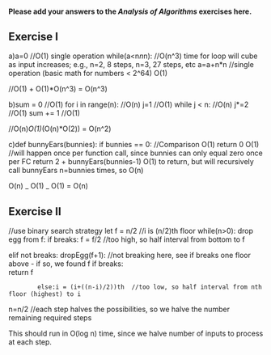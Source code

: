 #### Please add your answers to the **_Analysis of Algorithms_** exercises here.

## Exercise I

a)a=0 //O(1) single operation
while(a<n*n*n): //O(n^3) time for loop will cube as input increases; e.g., n=2, 8 steps, n=3, 27 steps, etc
a=a+n\*n //single operation (basic math for numbers < 2^64) O(1)

//O(1) + O(1)\*O(n^3) = O(n^3)

b)sum = 0 //O(1)
for i in range(n): //O(n)
j=1 //O(1)
while j < n: //O(n)
j\*=2 //O(1)
sum += 1 //O(1)

//O(n)_O(1)_(O(n)\*O(2)) = O(n^2)

c)def bunnyEars(bunnies):
if bunnies == 0: //Comparison O(1)
return 0 O(1) //will happen once per function call, since bunnies can only equal zero once per FC
return 2 + bunnyEars(bunnies-1) O(1) to return, but will recursively call bunnyEars n=bunnies times, so O(n)

O(n) _ O(1) _ O(1) = O(n)

## Exercise II

//use binary search strategy
let f = n/2 //i is (n/2)th floor
while(n>0):
drop egg from f:
if breaks:
f = f/2 //too high, so half interval from bottom to f
  
 elif not breaks:
dropEgg(f+1): //not breaking here, see if breaks one floor above - if so, we found f
if breaks:  
 return f

            else:i = (i+((n-i)/2))th  //too low, so half interval from nth                           floor (highest) to i

n=n/2 //each step halves the possibilities, so we halve the number
remaining required steps

This should run in O(log n) time, since we halve number of inputs to process at each step.
